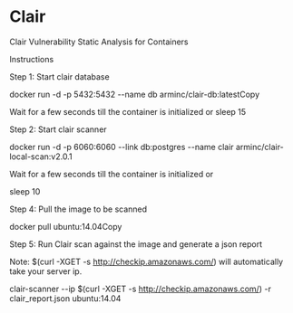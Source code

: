 # Clair
Clair
Vulnerability Static Analysis for Containers

Instructions

Step 1: Start clair database

docker run -d -p 5432:5432 --name db arminc/clair-db:latestCopy

Wait for a few seconds till the container is initialized
or
sleep 15

Step 2: Start clair scanner

docker run -d -p 6060:6060 --link db:postgres --name clair arminc/clair-local-scan:v2.0.1

Wait for a few seconds till the container is initialized
or

sleep 10

Step 4: Pull the image to be scanned

docker pull ubuntu:14.04Copy

Step 5: Run Clair scan against the image and generate a json report

Note: $(curl -XGET -s http://checkip.amazonaws.com/) will automatically take your server ip.

clair-scanner --ip $(curl -XGET -s http://checkip.amazonaws.com/) -r clair_report.json ubuntu:14.04
